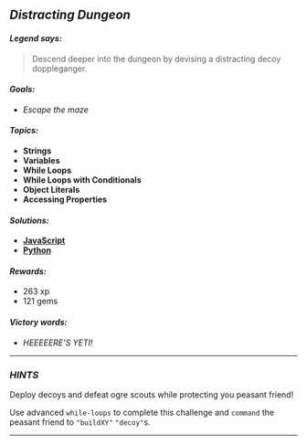 ## _Distracting Dungeon_

#### _Legend says:_
> Descend deeper into the dungeon by devising a distracting decoy doppleganger.

#### _Goals:_
+ _Escape the maze_

#### _Topics:_
+ **Strings**
+ **Variables**
+ **While Loops**
+ **While Loops with Conditionals**
+ **Object Literals**
+ **Accessing Properties**

#### _Solutions:_
+ **[JavaScript](distractingDungeon.js)**
+ **[Python](distracting_dungeon.py)**

#### _Rewards:_
+ 263 xp
+ 121 gems

#### _Victory words:_
+ _HEEEEERE'S YETI!_

___

### _HINTS_

Deploy decoys and defeat ogre scouts while protecting you peasant friend!

Use advanced `while-loops` to complete this challenge and `command` the peasant friend to `"buildXY"` `"decoy"`s.

___
